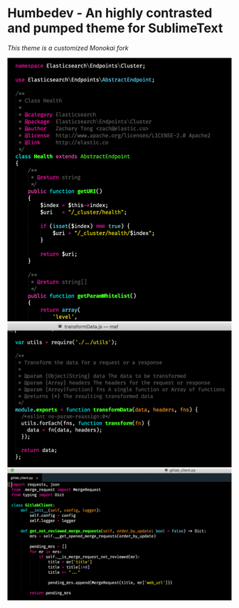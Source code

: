 # Humbedev - An highly contrasted and pumped theme for SublimeText

*This theme is a customized Monokai fork*

![alt text](images/php.png "PHP")
![alt text](images/js.png "JS")
![alt text](images/python.png "Python")


